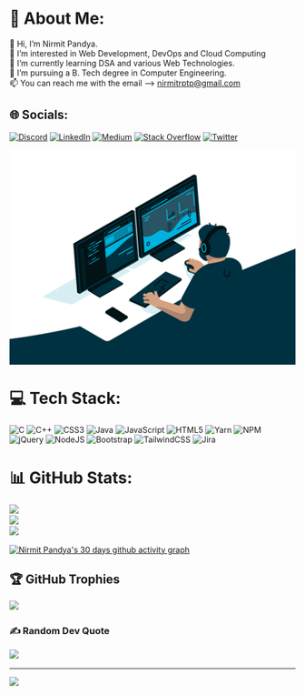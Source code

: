 # 💫 About Me:
👋 Hi, I’m Nirmit Pandya.<br>👀 I’m interested in Web Development, DevOps and Cloud Computing <br>🌱 I’m currently learning DSA and various Web Technologies.<br>💞️ I’m pursuing a B. Tech degree in Computer Engineering.<br>📫 You can reach me with the email --> nirmitrptp@gmail.com


## 🌐 Socials:
[![Discord](https://img.shields.io/badge/Discord-%237289DA.svg?logo=discord&logoColor=white)](htttps://discord.gg/#7264) [![LinkedIn](https://img.shields.io/badge/LinkedIn-%230077B5.svg?logo=linkedin&logoColor=white)](https://linkedin.com/in/nirmit-pandya-b0a441232) [![Medium](https://img.shields.io/badge/Medium-12100E?logo=medium&logoColor=white)](https://medium.com/@nirmitrptp) [![Stack Overflow](https://img.shields.io/badge/-Stackoverflow-FE7A16?logo=stack-overflow&logoColor=white)](https://stackoverflow.com/users/19803406) [![Twitter](https://img.shields.io/badge/Twitter-%231DA1F2.svg?logo=Twitter&logoColor=white)](https://twitter.com/Genius_Nirmit) 

<img align="center" width="600" src="mygif.gif">

# 💻 Tech Stack:
![C](https://img.shields.io/badge/c-%2300599C.svg?style=plastic&logo=c&logoColor=white) ![C++](https://img.shields.io/badge/c++-%2300599C.svg?style=plastic&logo=c%2B%2B&logoColor=white) ![CSS3](https://img.shields.io/badge/css3-%231572B6.svg?style=plastic&logo=css3&logoColor=white) ![Java](https://img.shields.io/badge/java-%23ED8B00.svg?style=plastic&logo=java&logoColor=white) ![JavaScript](https://img.shields.io/badge/javascript-%23323330.svg?style=plastic&logo=javascript&logoColor=%23F7DF1E) ![HTML5](https://img.shields.io/badge/html5-%23E34F26.svg?style=plastic&logo=html5&logoColor=white) ![Yarn](https://img.shields.io/badge/yarn-%232C8EBB.svg?style=plastic&logo=yarn&logoColor=white) ![NPM](https://img.shields.io/badge/NPM-%23000000.svg?style=plastic&logo=npm&logoColor=white) ![jQuery](https://img.shields.io/badge/jquery-%230769AD.svg?style=plastic&logo=jquery&logoColor=white) ![NodeJS](https://img.shields.io/badge/node.js-6DA55F?style=plastic&logo=node.js&logoColor=white) ![Bootstrap](https://img.shields.io/badge/bootstrap-%23563D7C.svg?style=plastic&logo=bootstrap&logoColor=white) ![TailwindCSS](https://img.shields.io/badge/tailwindcss-%2338B2AC.svg?style=plastic&logo=tailwind-css&logoColor=white) ![Jira](https://img.shields.io/badge/jira-%230A0FFF.svg?style=plastic&logo=jira&logoColor=white)

# 📊 GitHub Stats:
![](https://github-readme-stats.vercel.app/api?username=GeniusNirmit&theme=blueberry&hide_border=false&include_all_commits=false&count_private=true)<br/>
![](https://github-readme-streak-stats.herokuapp.com/?user=GeniusNirmit&theme=blueberry&hide_border=false)<br/>
![](https://github-readme-stats.vercel.app/api/top-langs/?username=GeniusNirmit&theme=blueberry&hide_border=false&include_all_commits=false&count_private=true&layout=compact)


[![Nirmit Pandya's 30 days github activity graph](https://activity-graph.herokuapp.com/graph?username=GeniusNirmit&theme=gotham)](https://github.com/ashutosh00710/github-readme-activity-graph)

## 🏆 GitHub Trophies
![](https://github-profile-trophy.vercel.app/?username=GeniusNirmit&theme=oldie&no-frame=false&no-bg=false&margin-w=4)

### ✍️ Random Dev Quote
![](https://quotes-github-readme.vercel.app/api?type=horizontal&theme=radical)

---
[![](https://visitcount.itsvg.in/api?id=GeniusNirmit&icon=2&color=9)](https://visitcount.itsvg.in)
